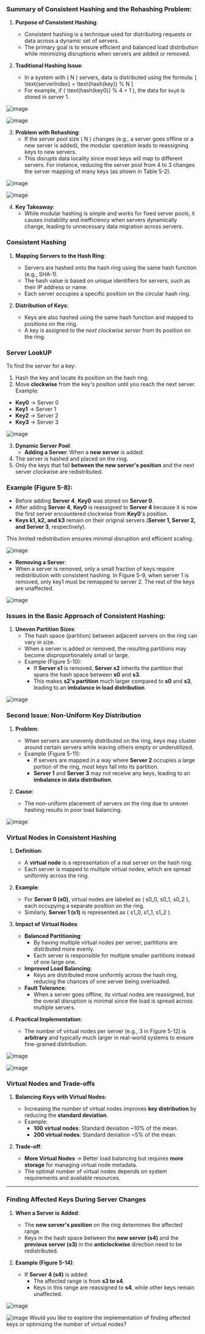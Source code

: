 ### Summary of Consistent Hashing and the Rehashing Problem:

1. **Purpose of Consistent Hashing**:
   - Consistent hashing is a technique used for distributing requests or data across a dynamic set of servers.
   - The primary goal is to ensure efficient and balanced load distribution while minimizing disruptions when servers are added or removed.

2. **Traditional Hashing Issue**:
   - In a system with \( N \) servers, data is distributed using the formula:
     \[
     \text{serverIndex} = \text{hash(key)} \% N
     \]
   - For example, if \( \text{hash(key0)} \% 4 = 1 \), the data for `key0` is stored in server 1.
  
![image](https://github.com/user-attachments/assets/9386b042-92f8-48a7-b583-ef2a81607a75)

![image](https://github.com/user-attachments/assets/567929f9-bdeb-4f55-807f-760e478bb470)

3. **Problem with Rehashing**:
   - If the server pool size \( N \) changes (e.g., a server goes offline or a new server is added), the modular operation leads to reassigning keys to new servers.
   - This disrupts data locality since most keys will map to different servers. For instance, reducing the server pool from 4 to 3 changes the server mapping of many keys (as shown in Table 5-2).

![image](https://github.com/user-attachments/assets/64712e14-6ff1-4695-9caf-b94aa1239202)

![image](https://github.com/user-attachments/assets/b2b68745-26a4-4a84-aede-5d9816a46abf)


4. **Key Takeaway**:
   - While modular hashing is simple and works for fixed server pools, it causes instability and inefficiency when servers dynamically change, leading to unnecessary data migration across servers.


### Consistent Hashing 

1. **Mapping Servers to the Hash Ring**:
   - Servers are hashed onto the hash ring using the same hash function (e.g., SHA-1).
   - The hash value is based on unique identifiers for servers, such as their IP address or name.
   - Each server occupies a specific position on the circular hash ring.

2. **Distribution of Keys**:
   - Keys are also hashed using the same hash function and mapped to positions on the ring.
   - A key is assigned to the *next clockwise server* from its position on the ring.

### Server LookUP

To find the server for a key:  
1. Hash the key and locate its position on the hash ring.  
2. Move **clockwise** from the key's position until you reach the next server.  
Example:  
- **Key0** → Server 0  
- **Key1** → Server 1  
- **Key2** → Server 2  
- **Key3** → Server 3
  
![image](https://github.com/user-attachments/assets/bdfe327f-d04d-4ff0-965e-8a52e87cb5ee)


3. **Dynamic Server Pool**:
   - **Adding a Server**:
    When a **new server** is added:  
1. The server is hashed and placed on the ring.  
2. Only the keys that fall **between the new server's position** and the next server clockwise are redistributed.  

### Example (Figure 5-8):  
- Before adding **Server 4**, **Key0** was stored on **Server 0**.  
- After adding **Server 4**, **Key0** is reassigned to **Server 4** because it is now the first server encountered clockwise from **Key0**'s position.  
- **Keys k1, k2, and k3** remain on their original servers (**Server 1, Server 2, and Server 3**, respectively).  

This limited redistribution ensures minimal disruption and efficient scaling.

![image](https://github.com/user-attachments/assets/aa84c165-58b2-4697-9160-5f9c7b674c8b)

   - **Removing a Server**:
   -  When a server is removed, only a small fraction of keys require redistribution with consistent
      hashing. In Figure 5-9, when server 1 is removed, only key1 must be remapped to server 2.
      The rest of the keys are unaffected.
      
![image](https://github.com/user-attachments/assets/e83213da-f528-4680-9316-cd9b7ff45247)

### Issues in the Basic Approach of Consistent Hashing:

1. **Uneven Partition Sizes**:
   - The hash space (partition) between adjacent servers on the ring can vary in size.
   - When a server is added or removed, the resulting partitions may become disproportionately small or large.
   - Example (Figure 5-10):
     - If **Server s1** is removed, **Server s2** inherits the partition that spans the hash space between **s0** and **s3**.
     - This makes **s2's partition** much larger compared to **s0** and **s3**, leading to an **imbalance in load distribution**.

![image](https://github.com/user-attachments/assets/e4143900-f1ec-4ecb-98fc-2eeefbf76fa5)
### Second Issue: Non-Uniform Key Distribution

1. **Problem**:
   - When servers are unevenly distributed on the ring, keys may cluster around certain servers while leaving others empty or underutilized.
   - Example (Figure 5-11):
     - If servers are mapped in a way where **Server 2** occupies a large portion of the ring, most keys fall into its partition.
     - **Server 1** and **Server 3** may not receive any keys, leading to an **imbalance in data distribution**.

2. **Cause**:
   - The non-uniform placement of servers on the ring due to uneven hashing results in poor load balancing.

![image](https://github.com/user-attachments/assets/a3e4b651-d5ec-4eb5-b861-7911d04eee06)

### **Virtual Nodes in Consistent Hashing**

1. **Definition**:  
   - A **virtual node** is a representation of a real server on the hash ring.  
   - Each server is mapped to multiple virtual nodes, which are spread uniformly across the ring.

2. **Example**:  
   - For **Server 0 (s0)**, virtual nodes are labeled as \( s0\_0, s0\_1, s0\_2 \), each occupying a separate position on the ring.  
   - Similarly, **Server 1 (s1)** is represented as \( s1\_0, s1\_1, s1\_2 \).

3. **Impact of Virtual Nodes**:  
   - **Balanced Partitioning**:
     - By having multiple virtual nodes per server, partitions are distributed more evenly.
     - Each server is responsible for multiple smaller partitions instead of one large one.
   - **Improved Load Balancing**:
     - Keys are distributed more uniformly across the hash ring, reducing the chances of one server being overloaded.
   - **Fault Tolerance**:
     - When a server goes offline, its virtual nodes are reassigned, but the overall disruption is minimal since the load is spread across multiple servers.

4. **Practical Implementation**:  
   - The number of virtual nodes per server (e.g., 3 in Figure 5-12) is **arbitrary** and typically much larger in real-world systems to ensure fine-grained distribution.

![image](https://github.com/user-attachments/assets/90d16652-416e-429f-884e-b9c9f3cd6c1c)

![image](https://github.com/user-attachments/assets/a95a0b25-cf59-4a9e-b7bb-7e87dbe4678a)

   
### **Virtual Nodes and Trade-offs**

1. **Balancing Keys with Virtual Nodes**:
   - Increasing the number of virtual nodes improves **key distribution** by reducing the **standard deviation**.  
   - Example:
     - **100 virtual nodes**: Standard deviation ~10% of the mean.  
     - **200 virtual nodes**: Standard deviation ~5% of the mean.  

2. **Trade-off**:
   - **More Virtual Nodes** → Better load balancing but requires **more storage** for managing virtual node metadata.  
   - The optimal number of virtual nodes depends on system requirements and available resources.

---

### **Finding Affected Keys During Server Changes**

1. **When a Server is Added**:
   - The **new server's position** on the ring determines the affected range.  
   - Keys in the hash space between the **new server (s4)** and the **previous server (s3)** in the **anticlockwise** direction need to be redistributed.  

2. **Example (Figure 5-14)**:
   - If **Server 4 (s4)** is added:
     - The affected range is from **s3 to s4**.  
     - Keys in this range are reassigned to **s4**, while other keys remain unaffected.

![image](https://github.com/user-attachments/assets/17b6466d-15ef-4f81-9f04-1b18a7bc6b1d)

![image](https://github.com/user-attachments/assets/e36f3414-7f8f-4e96-a5fd-478c67a9785e)
Would you like to explore the implementation of finding affected keys or optimizing the number of virtual nodes?
